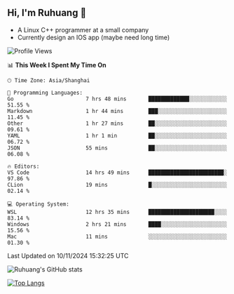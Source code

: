 ## Hi, I'm Ruhuang 👋

- A Linux C++ programmer at a small company
- Currently design an IOS app (maybe need long time)

<!--START_SECTION:waka-->
![Profile Views](http://img.shields.io/badge/Profile%20Views-0-blue)

📊 **This Week I Spent My Time On** 

```text
🕑︎ Time Zone: Asia/Shanghai

💬 Programming Languages: 
Go                       7 hrs 48 mins       █████████████░░░░░░░░░░░░   51.55 % 
Markdown                 1 hr 44 mins        ███░░░░░░░░░░░░░░░░░░░░░░   11.45 % 
Other                    1 hr 27 mins        ██░░░░░░░░░░░░░░░░░░░░░░░   09.61 % 
YAML                     1 hr 1 min          ██░░░░░░░░░░░░░░░░░░░░░░░   06.72 % 
JSON                     55 mins             ██░░░░░░░░░░░░░░░░░░░░░░░   06.08 % 

🔥 Editors: 
VS Code                  14 hrs 49 mins      ████████████████████████░   97.86 % 
CLion                    19 mins             █░░░░░░░░░░░░░░░░░░░░░░░░   02.14 % 

💻 Operating System: 
WSL                      12 hrs 35 mins      █████████████████████░░░░   83.14 % 
Windows                  2 hrs 21 mins       ████░░░░░░░░░░░░░░░░░░░░░   15.56 % 
Mac                      11 mins             ░░░░░░░░░░░░░░░░░░░░░░░░░   01.30 % 
```


 Last Updated on 10/11/2024 15:32:25 UTC
<!--END_SECTION:waka-->

![Ruhuang's GitHub stats](https://github-readme-stats.vercel.app/api?username=ruhuang2001&count_private=true&hide_title=true&show_icons=true&theme=vue)

[![Top Langs](https://github-readme-stats.vercel.app/api/top-langs/?username=ruhuang2001&layout=compact)](https://github.com/anuraghazra/github-readme-stats)
